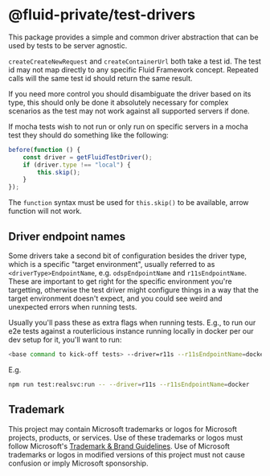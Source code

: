 # @fluid-private/test-drivers

This package provides a simple and common driver abstraction that can be used by tests to be server agnostic.

`createCreateNewRequest` and `createContainerUrl` both take a test id.
The test id may not map directly to any specific Fluid Framework concept.
Repeated calls will the same test id should return the same result.

If you need more control you should disambiguate the driver based on its
type, this should only be done it absolutely necessary for complex scenarios
as the test may not work against all supported servers if done.

If mocha tests wish to not run or only run on specific servers in a mocha test they should do something like the following:

```typescript
before(function () {
	const driver = getFluidTestDriver();
	if (driver.type !== "local") {
		this.skip();
	}
});
```

The `function` syntax must be used for `this.skip()` to be available, arrow function will not work.

## Driver endpoint names

Some drivers take a second bit of configuration besides the driver type, which is a specific "target environment",
usually referred to as `<driverType>EndpointName`, e.g. `odspEndpointName` and `r11sEndpointName`.
These are important to get right for the specific environment you're targetting, otherwise the test driver might
configure things in a way that the target environment doesn't expect, and you could see weird and unexpected
errors when running tests.

Usually you'll pass these as extra flags when running tests. E.g., to run our e2e tests against a routerlicious instance
running locally in docker per our dev setup for it, you'll want to run:

```bash
<base command to kick-off tests> --driver=r11s --r11sEndpointName=docker
```

E.g.

```bash
npm run test:realsvc:run -- --driver=r11s --r11sEndpointName=docker
```

## Trademark

This project may contain Microsoft trademarks or logos for Microsoft projects, products, or services. Use of these trademarks
or logos must follow Microsoft's [Trademark & Brand Guidelines](https://www.microsoft.com/en-us/legal/intellectualproperty/trademarks/usage/general).
Use of Microsoft trademarks or logos in modified versions of this project must not cause confusion or imply Microsoft sponsorship.
